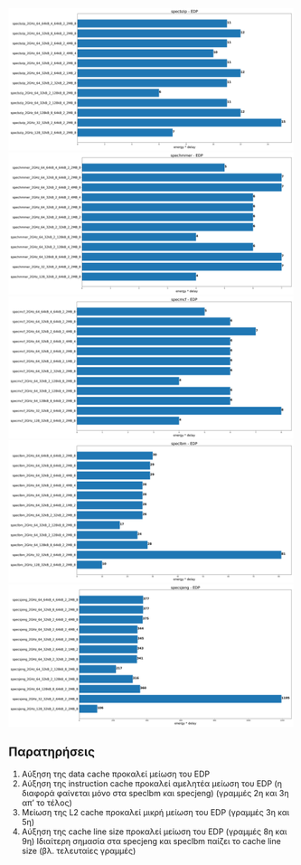 ![](./specbzip_edp.png)
![](./spechmmer_edp.png)
![](./specmcf_edp.png)
![](./speclbm_edp.png)
![](./specsjeng_edp.png)

## Παρατηρήσεις

1. Αύξηση της data cache προκαλεί μείωση του EDP
2. Αύξηση της instruction cache προκαλεί αμελητέα μείωση του EDP (η διαφορά
   φαίνεται
   μόνο στα speclbm και specjeng) (γραμμές 2η και 3η απ’ το τέλος)
3. Μείωση της L2 cache προκαλεί μικρή μείωση του EDP (γραμμές 3η και 5η)
4. Αύξηση της cache line size προκαλεί μείωση του EDP (γραμμές 8η και 9η)
   Ιδιαίτερη σημασία στα specjeng και speclbm παίζει το cache line size (βλ.
   τελευταίες
   γραμμές)
